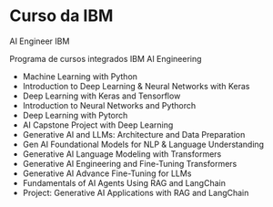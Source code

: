 # Curso da IBM
AI Engineer IBM


Programa de cursos integrados IBM AI Engineering
- Machine Learning with Python
- Introduction to Deep Learning & Neural Networks with Keras
- Deep Learning with Keras and Tensorflow
- Introduction to Neural Networks and Pythorch
- Deep Learning with Pytorch
- AI Capstone Project with Deep Learning
- Generative AI and LLMs: Architecture and Data Preparation
- Gen AI Foundational Models for NLP & Language Understanding
- Generative AI Language Modeling with Transformers
- Generative AI Engineering and Fine-Tuning Transformers
- Generative AI Advance Fine-Tuning for LLMs
- Fundamentals of AI Agents Using RAG and LangChain
- Project: Generative AI Applications with RAG and LangChain

